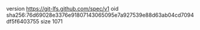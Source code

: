 version https://git-lfs.github.com/spec/v1
oid sha256:76d69028e3376e91807143065095e7a927539e88d63ab04cd7094df5f6403755
size 1071
